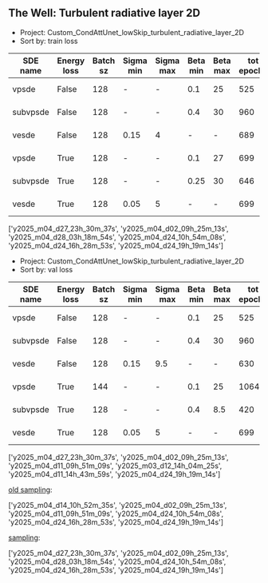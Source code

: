 ## The Well: Turbulent radiative layer 2D


- Project: Custom_CondAttUnet_lowSkip_turbulent_radiative_layer_2D
- Sort by: train loss

| SDE name | Energy loss | Batch sz | Sigma min | Sigma max | Beta min | Beta max | tot epochs | Train loss | Val loss | eLambda | Train eLoss | ID                        |
|----------|-------------|----------|-----------|-----------|----------|----------|------------|------------|----------|---------|-------------|---------------------------|
| vpsde    | False       | 128      | -         | -         | 0.1      | 25       | 525        | 6.8e-03    | 6.7e-03  | -       | -           | y2025_m04_d27_23h_30m_37s |
| subvpsde | False       | 128      | -         | -         | 0.4      | 30       | 960        | 1.2e-02    | 1.2e-02  | -       | -           | y2025_m04_d02_09h_25m_13s |
| vesde    | False       | 128      | 0.15      | 4         | -        | -        | 689        | 1.2e-02    | 1.3e-02  | -       | -           | y2025_m04_d28_03h_18m_54s |
| vpsde    | True        | 128      | -         | -         | 0.1      | 27       | 699        | 9.3e-03    | 1.1e-02  | 0.4     | 1.3e-02     | y2025_m04_d24_10h_54m_08s |
| subvpsde | True        | 128      | -         | -         | 0.25     | 30       | 646        | 2.2e-02    | 2.2e-02  | 0.4     | 2.0e-02     | y2025_m04_d24_16h_28m_53s |
| vesde    | True        | 128      | 0.05      | 5         | -        | -        | 699        | 2.0e-02    | 2.1e-02  | 0.4     | 3.0e-03     | y2025_m04_d24_19h_19m_14s |

['y2025_m04_d27_23h_30m_37s', 'y2025_m04_d02_09h_25m_13s', 'y2025_m04_d28_03h_18m_54s', 'y2025_m04_d24_10h_54m_08s', 'y2025_m04_d24_16h_28m_53s', 'y2025_m04_d24_19h_19m_14s']


- Project: Custom_CondAttUnet_lowSkip_turbulent_radiative_layer_2D
- Sort by: val loss

| SDE name | Energy loss | Batch sz | Sigma min | Sigma max | Beta min | Beta max | tot epochs | Train loss | Val loss | eLambda | Train eLoss | ID                        |
|----------|-------------|----------|-----------|-----------|----------|----------|------------|------------|----------|---------|-------------|---------------------------|
| vpsde    | False       | 128      | -         | -         | 0.1      | 25       | 525        | 6.8e-03    | 6.7e-03  | -       | -           | y2025_m04_d27_23h_30m_37s |
| subvpsde | False       | 128      | -         | -         | 0.4      | 30       | 960        | 1.2e-02    | 1.2e-02  | -       | -           | y2025_m04_d02_09h_25m_13s |
| vesde    | False       | 128      | 0.15      | 9.5       | -        | -        | 630        | 1.8e-02    | 1.1e-02  | -       | -           | y2025_m04_d11_09h_51m_09s |
| vpsde    | True        | 144      | -         | -         | 0.1      | 25       | 1064       | 1.3e-02    | 5.6e-03  | 0.15    | 2.5e-02     | y2025_m03_d12_14h_04m_25s |
| subvpsde | True        | 128      | -         | -         | 0.4      | 8.5      | 420        | 3.4e-02    | 2.0e-02  | 0.25    | 4.6e-02     | y2025_m04_d11_14h_43m_59s |
| vesde    | True        | 128      | 0.05      | 5         | -        | -        | 699        | 2.0e-02    | 2.1e-02  | 0.4     | 3.0e-03     | y2025_m04_d24_19h_19m_14s |

['y2025_m04_d27_23h_30m_37s', 'y2025_m04_d02_09h_25m_13s', 'y2025_m04_d11_09h_51m_09s', 'y2025_m03_d12_14h_04m_25s', 'y2025_m04_d11_14h_43m_59s', 'y2025_m04_d24_19h_19m_14s']



<u>old sampling</u>:

['y2025_m04_d14_10h_52m_35s', 'y2025_m04_d02_09h_25m_13s', 'y2025_m04_d11_09h_51m_09s', 'y2025_m04_d24_10h_54m_08s', 'y2025_m04_d24_16h_28m_53s', 'y2025_m04_d24_19h_19m_14s']

<u>sampling</u>:

['y2025_m04_d27_23h_30m_37s', 'y2025_m04_d02_09h_25m_13s', 'y2025_m04_d28_03h_18m_54s', 'y2025_m04_d24_10h_54m_08s', 'y2025_m04_d24_16h_28m_53s', 'y2025_m04_d24_19h_19m_14s']

